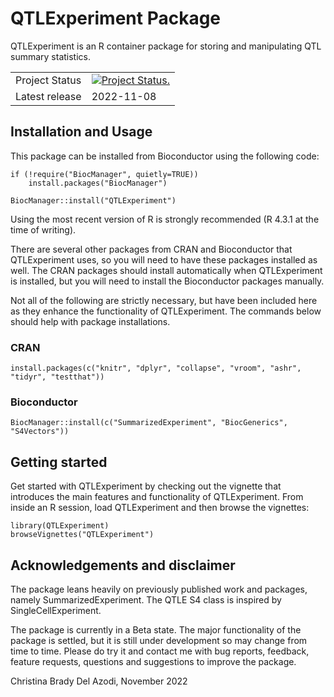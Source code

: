 # QTLExperiment Package

QTLExperiment is an R container package for storing and manipulating QTL summary statistics. 

|                |               |
| -------------- | ------------- |
| Project Status | [![Project Status.](http://www.repostatus.org/badges/latest/wip.svg)](http://www.repostatus.org/#wip) |
| Latest release  | 2022-11-08 |


## Installation and Usage

This package can be installed from Bioconductor using the following code:

```
if (!require("BiocManager", quietly=TRUE))
    install.packages("BiocManager")

BiocManager::install("QTLExperiment")
```

Using the most recent version of R is strongly recommended (R 4.3.1 at the time of writing). 

There are several other packages from CRAN and Bioconductor that QTLExperiment uses, so you will need to have these packages installed as well. The CRAN packages should install automatically when QTLExperiment is installed, but you will need to install the Bioconductor packages manually.

Not all of the following are strictly necessary, but have been included here as they enhance the functionality of QTLExperiment. The commands below should help with package installations.

### CRAN

```{r install-cran}
install.packages(c("knitr", "dplyr", "collapse", "vroom", "ashr", "tidyr", "testthat"))
```

### Bioconductor 

```{r load-bioc}
BiocManager::install(c("SummarizedExperiment", "BiocGenerics", "S4Vectors"))
```

## Getting started

Get started with QTLExperiment by checking out the vignette that introduces the main features and functionality of QTLExperiment. From inside an R session, load QTLExperiment and then browse the vignettes:

```
library(QTLExperiment)
browseVignettes("QTLExperiment")
```



## Acknowledgements and disclaimer
The package leans heavily on previously published work and packages, namely SummarizedExperiment. The QTLE S4 class is inspired by SingleCellExperiment. 

The package is currently in a Beta state. The major functionality of the package is settled, but it is still under development so may change from time to time. Please do try it and contact me with bug reports, feedback, feature requests, questions and suggestions to improve the package.

Christina Brady Del Azodi, November 2022
